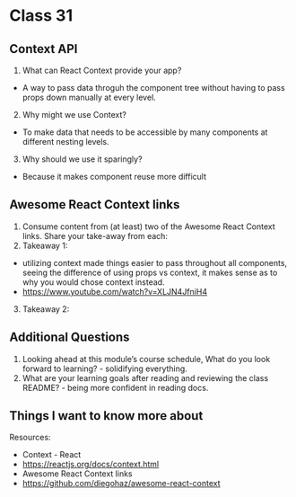 # Class 31

## Context API

1. What can React Context provide your app?

- A way to pass data throguh the component tree without having to pass props down manually at every level.

2. Why might we use Context?

- To make data that needs to be accessible by many components at different nesting levels.

3. Why should we use it sparingly?

- Because it makes component reuse more difficult

## Awesome React Context links

1. Consume content from (at least) two of the Awesome React Context links. Share your take-away from each:
2. Takeaway 1:

- utilizing context made things easier to pass throughout all components, seeing the difference of using props vs context, it makes sense as to why you would chose context instead.
- <https://www.youtube.com/watch?v=XLJN4JfniH4>

3. Takeaway 2:

## Additional Questions

1. Looking ahead at this module’s course schedule, What do you look forward to learning? - solidifying everything.
2. What are your learning goals after reading and reviewing the class README? - being more confident in reading docs.

## Things I want to know more about

Resources:

- Context - React
- <https://reactjs.org/docs/context.html>
- Awesome React Context links
- <https://github.com/diegohaz/awesome-react-context>
